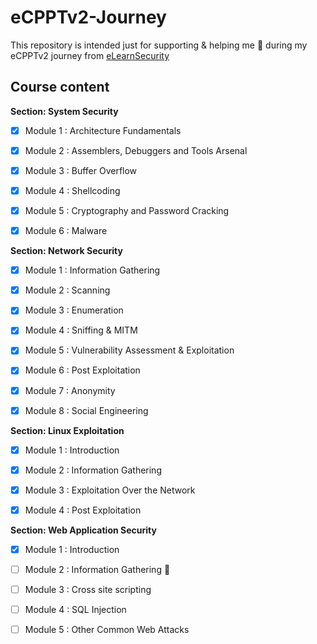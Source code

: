 # eCPPTv2-Journey

This repository is intended just for supporting & helping me :eyes: during my eCPPTv2 journey from [eLearnSecurity](https://www.elearnsecurity.com/course/penetration_testing/)


## Course content

 **Section: System Security**
* [x] Module 1 : Architecture Fundamentals
* [x] Module 2 : Assemblers, Debuggers and Tools Arsenal
* [x] Module 3 : Buffer Overflow  
* [x] Module 4 : Shellcoding  
* [x] Module 5 : Cryptography and Password Cracking 
* [x] Module 6 : Malware 


 **Section: Network Security**
* [x] Module 1 : Information Gathering
* [x] Module 2 : Scanning 
* [x] Module 3 : Enumeration
* [x] Module 4 : Sniffing & MITM 
* [x] Module 5 : Vulnerability Assessment & Exploitation 
* [x] Module 6 : Post Exploitation 
* [x] Module 7 : Anonymity
* [x] Module 8 : Social Engineering


 **Section: Linux Exploitation**
* [x] Module 1 : Introduction
* [x] Module 2 : Information Gathering
* [x] Module 3 : Exploitation Over the Network 
* [x] Module 4 : Post Exploitation 


 **Section: Web Application Security**
* [x] Module 1 : Introduction
* [ ] Module 2 : Information Gathering :pushpin:
* [ ] Module 3 : Cross site scripting
* [ ] Module 4 : SQL Injection
* [ ] Module 5 : Other Common Web Attacks
    

